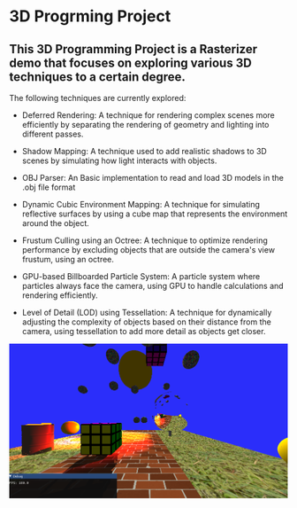 # 3D Progrming Project

## This 3D Programming Project is a Rasterizer demo that focuses on exploring various 3D techniques to a certain degree.

The following techniques are currently explored: 
- Deferred Rendering: A technique for rendering complex scenes more efficiently by separating the rendering of geometry and lighting into different passes.

- Shadow Mapping: A technique used to add realistic shadows to 3D scenes by simulating how light interacts with objects.

- OBJ Parser: An Basic implementation to read and load 3D models in the .obj file format
- Dynamic Cubic Environment Mapping: A technique for simulating reflective surfaces by using a cube map that represents the environment around the object.

- Frustum Culling using an Octree: A technique to optimize rendering performance by excluding objects that are outside the camera's view frustum, using an octree.

- GPU-based Billboarded Particle System: A particle system where particles always face the camera, using GPU to handle calculations and rendering efficiently.

- Level of Detail (LOD) using Tessellation: A technique for dynamically adjusting the complexity of objects based on their distance from the camera, using tessellation to add more detail as objects get closer.


![Alt Text](https://github.com/fortiks/3DProgrmingProject/blob/master/Demo.png)

